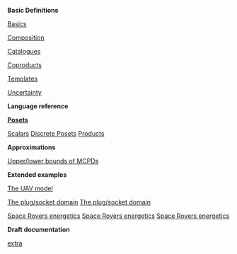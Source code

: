 
**Basic Definitions**

<a class='hidden' href='tour.html'/>

[Basics](tour_intro.html)

[Composition](tour_composition.html)

[Catalogues](tour_catalogue.html)

[Coproducts](tour_coproduct.html)

[Templates](tour_templates.html)

[Uncertainty](tour_uncertainty.html)

**Language reference**

<a class='hidden' href='reference.html'/>

[**Posets**](types.html)

[Scalars](types_scalar.html)
[Discrete Posets](types_finite_posets.html)
[Products](types_poset_products.html)


**Approximations**

[Upper/lower bounds of MCPDs](adv_approximations.html)


**Extended examples**

<a href='scenarios.html'/>

[The UAV model](drone_complete.html)

[The plug/socket domain](sockets.html)
[The plug/socket domain](sockets2.html)

[Space Rovers energetics](energy_choices.html)
[Space Rovers energetics](energy_choices2.html)
[Space Rovers energetics](energy_choices3.html)


**Draft documentation**

[extra](extra.html)


<!-- <a href='using_templates_drone.html'>Templates</a> -->

<style type='text/css'>
.current { color: red; }
</style>
<script type='text/javascript'>

$("a").each(function(){
	href = $(this).attr('href');
	//base = window.location.pathname;
	//resolved = resolve(href, base);
	s1 = href.split("/");
	s2 = window.location.pathname.split('/');
	s1 = s1[s1.length-1];
	s2 = s2[s2.length-1];

   if (s1 == s2) {
           $(this).addClass("current");
   }
});
</script>
